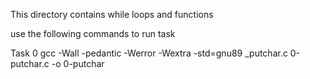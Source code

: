 This directory contains while loops and functions


use the following commands to run task

Task 0 
gcc -Wall -pedantic -Werror -Wextra -std=gnu89 _putchar.c 0-putchar.c -o 0-putchar
